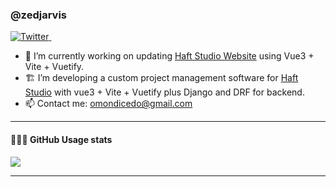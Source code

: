 ### @zedjarvis
<p>
  <a href="https://twitter.com/CedrouseR">
    <img src="https://img.shields.io/twitter/follow/CedrouseR?label=Follow%20%40CedrouseR&style=social" alt="Twitter">
  </a>&ensp;
</p>


- 🔭 I’m currently working on updating <a href="https://haftstudio.ke" target="_blank" >Haft Studio Website</a> using Vue3 + Vite + Vuetify.
- 🏗 I’m developing a custom project management software for <a href="https://haftstudio.ke" target="_blank" >Haft Studio</a> with vue3 + Vite + Vuetify plus Django and DRF for backend.
- 📫 Contact me: omondicedo@gmail.com


---

<div>
  <h4>👨🏻‍💻 GitHub Usage stats</h4>
<!--   <img height="170" align="left" src="https://github-readme-stats.vercel.app/api?username=zedjarvis&count_private=true&include_all_commits=true" /> -->
  <img src="https://github-readme-stats.vercel.app/api/top-langs/?username=zedjarvis&layout=compact" />
</div>

---


<!---
zedjarvis/zedjarvis is a ✨ special ✨ repository because its `README.md` (this file) appears on your GitHub profile.
You can click the Preview link to take a look at your changes.
--->
